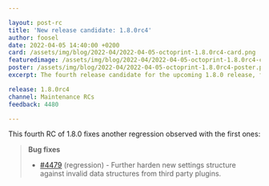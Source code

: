 ```yaml
---

layout: post-rc
title: 'New release candidate: 1.8.0rc4'
author: foosel
date: 2022-04-05 14:40:00 +0200
card: /assets/img/blog/2022-04/2022-04-05-octoprint-1.8.0rc4-card.png
featuredimage: /assets/img/blog/2022-04/2022-04-05-octoprint-1.8.0rc4-card.png
poster: /assets/img/blog/2022-04/2022-04-05-octoprint-1.8.0rc4-poster.png
excerpt: The fourth release candidate for the upcoming 1.8.0 release, fixing another observed regression with the first ones.

release: 1.8.0rc4
channel: Maintenance RCs
feedback: 4480

---
```


This fourth RC of 1.8.0 fixes another regression observed with the first ones:

> **Bug fixes**
> 
>   * [#4479](https://github.com/OctoPrint/OctoPrint/issues/4479) (regression) - Further harden new settings structure against invalid data structures from third party plugins.
